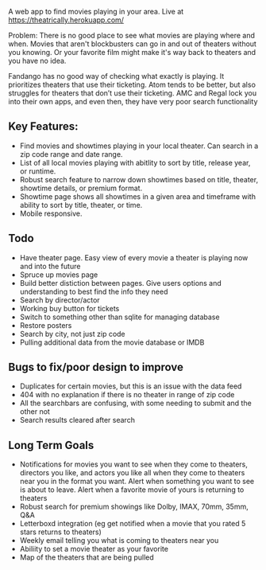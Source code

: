 A web app to find movies playing in your area. Live at https://theatrically.herokuapp.com/

Problem: There is no good place to see what movies are playing where and when. Movies that aren't blockbusters can go in and out of theaters without you knowing. Or your favorite film might make it's way back to theaters and you have no idea. 

Fandango has no good way of checking what exactly is playing. It prioritizes theaters that use their ticketing. Atom tends to be better, but also struggles for theaters that don’t use their ticketing. AMC and Regal lock you into their own apps, and even then, they have very poor search functionality 


## Key Features:
* Find movies and showtimes playing in your local theater. Can search in a zip code range and date range.
* List of all local movies playing with abitlity to sort by title, release year, or runtime.
* Robust search feature to narrow down showtimes based on title, theater, showtime details, or premium format.
* Showtime page shows all showtimes in a given area and timeframe with ability to sort by title, theater, or time.
* Mobile responsive.

## Todo
* Have theater page. Easy view of every movie a theater is playing now and into the future
* Spruce up movies page
* Build better distiction between pages. Give users options and understanding to best find the info they need
* Search by director/actor
* Working buy button for tickets
* Switch to something other than sqlite for managing database
* Restore posters
* Search by city, not just zip code
* Pulling additional data from the movie database or IMDB

## Bugs to fix/poor design to improve
* Duplicates for certain movies, but this is an issue with the data feed
* 404 with no explanation if there is no theater in range of zip code
* All the searchbars are confusing, with some needing to submit and the other not
* Search results cleared after search

## Long Term Goals
* Notifications for movies you want to see when they come to theaters, directors you like, and actors you like all when they come to theaters near you in the format you want. Alert when something you want to see is about to leave. Alert when a favorite movie of yours is returning to theaters
* Robust search for premium showings like Dolby, IMAX, 70mm, 35mm, Q&A
* Letterboxd integration (eg get notified when a movie that you rated 5 stars returns to theaters)
* Weekly email telling you what is coming to theaters near you
* Abiliity to set a movie theater as your favorite
* Map of the theaters that are being pulled
